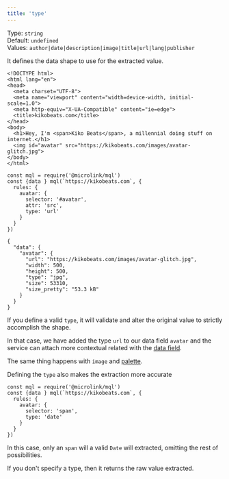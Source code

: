 ```yaml
---
title: 'type'
---
```


Type: `string`<br/>
Default: `undefined`<br/>
Values: `author|date|description|image|title|url|lang|publisher`

It defines the data shape to use for the extracted value.

```html{11}
<!DOCTYPE html>
<html lang="en">
<head>
  <meta charset="UTF-8">
  <meta name="viewport" content="width=device-width, initial-scale=1.0">
  <meta http-equiv="X-UA-Compatible" content="ie=edge">
  <title>kikobeats.com</title>
</head>
<body>
  <h1>Hey, I'm <span>Kiko Beats</span>, a millennial doing stuff on internet.</h1>
  <img id="avatar" src="https://kikobeats.com/images/avatar-glitch.jpg">
</body>
</html>
```

```js{7}
const mql = require('@microlink/mql')
const {data } mql(`https://kikobeats.com`, {
  rules: {
    avatar: {
      selector: '#avatar',
      attr: 'src',
      type: 'url'
    }
  }
})
```

```json{3,10}
{
  "data": {
    "avatar": {
      "url": "https://kikobeats.com/images/avatar-glitch.jpg",
      "width": 500,
      "height": 500,
      "type": "jpg",
      "size": 53310,
      "size_pretty": "53.3 kB"
    }
  }
}
```

<Figcaption children='Always that could be possible, define the `type` of your data fields.' />

If you define a valid `type`, it will validate and alter the original value to strictly accomplish the shape.

In that case, we have added the type `url` to our data field `avatar` and the service can attach more contextual related with the [data field](/docs/api/getting-started/data-fields).

The same thing happens with `image` and [palette](/docs/api/api-parameters/palette).

Defining the `type` also makes the extraction more accurate

```js{6}
const mql = require('@microlink/mql')
const {data } mql(`https://kikobeats.com`, {
  rules: {
    avatar: {
      selector: 'span',
      type: 'date'
    }
  }
})
```

In this case, only an `span` will a valid `Date` will extracted, omitting the rest of possibilities.

If you don't specify a type, then it returns the raw value extracted.

